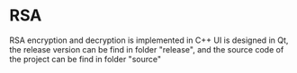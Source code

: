 # RSA
RSA encryption and decryption is implemented in C++
UI is designed in Qt, the release version can be find in folder "release", and the source code of the project can be find in folder "source"
